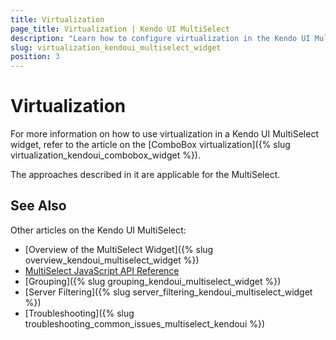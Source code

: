 ```yaml
---
title: Virtualization
page_title: Virtualization | Kendo UI MultiSelect
description: "Learn how to configure virtualization in the Kendo UI MultiSelect, DropDownList, ComboBox, and AutoComplete widgets."
slug: virtualization_kendoui_multiselect_widget
position: 3
---
```


# Virtualization

For more information on how to use virtualization in a Kendo UI MultiSelect widget, refer to the article on the [ComboBox virtualization]({% slug virtualization_kendoui_combobox_widget %}).

The approaches described in it are applicable for the MultiSelect.

## See Also

Other articles on the Kendo UI MultiSelect:

* [Overview of the MultiSelect Widget]({% slug overview_kendoui_multiselect_widget %})
* [MultiSelect JavaScript API Reference](/api/javascript/ui/multiselect)
* [Grouping]({% slug grouping_kendoui_multiselect_widget %})
* [Server Filtering]({% slug server_filtering_kendoui_multiselect_widget %})
* [Troubleshooting]({% slug troubleshooting_common_issues_multiselect_kendoui %})
